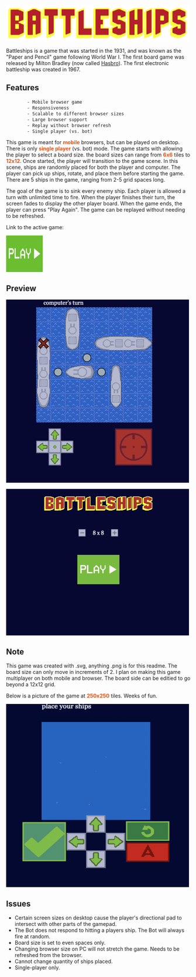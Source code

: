 <p>
  <img src="public/assets/title-battleships.svg" width="500" height=100">
</p> 

Battleships is a game that was started in the 1931, and was known as the "Paper and Pencil" game following World War I. The first board game was released by Milton Bradley (now called [Hasbro](https://corporate.hasbro.com/en-us)). The first electronic battleship was created in 1967.

## Features
			- Mobile browser game
			- Responsiveness
			- Scalable to different browser sizes
			- Large browser support
			- Replay without browser refresh
			- Single player (vs. bot)

<p>
	This game is meant for <strong style="color: #EC5113">mobile</strong> browsers, but can be played on desktop. There is only <strong style="color: #EC5113">single player</strong> (vs. bot) mode. The game starts with allowing the player to select a board size. the board sizes can range from <strong style="color: #EC5113">6x6</strong> tiles to <strong style="color: #EC5113">12x12</strong>. Once started, the player will transition to the game scene. In this scene, ships are randomly placed for both the player and computer. The player can pick up ships, rotate, and place them before starting the game. There are 5 ships in the game, ranging from 2-5 grid spaces long.
</p>

<p>
	The goal of the game is to sink every enemy ship. Each player is allowed a turn with unlimited time to fire. When the player finishes their turn, the screen fades to display the other player board. When the game ends, the player can press "Play Again". The game can be replayed without needing to be refreshed.
</p>

Link to the active game:
[<p><img src="public/assets/button-start-game.svg" ref="https://battleships-tpofahl.vercel.app/" width="100" height="100"></p>](https://battleships-tpofahl.vercel.app/)

## Preview

<p>
	<img src="public/assets/readPic.png" width="500" height="500">
</p>

<p>
	<img src="public/assets/readPic2.png" width="500" height="400">	
</p>

## Note

<p>
	This game was created with .svg, anything .png is for this readme. The board size can only move in increments of 2. I plan on making this game multiplayer on both mobile and browser. The board side can be editied to go beyond a 12x12 grid. 
</p>

<p>
	Below is a picture of the game at <strong style="color: #EC5113">250x250</strong> tiles. Weeks of fun.
</p>

<p>
	<img src="public/assets/readPic3.png" width="500" height="500">	
</p>



## Issues
* Certain screen sizes on desktop cause the player's directional pad to intersect with other parts of the gamepad.
* The Bot does not respond to hitting a players ship. The Bot will always fire at random.
* Board size is set to even spaces only.
* Changing browser size on PC will not stretch the game. Needs to be refreshed from the browser.
* Cannot change quantity of ships placed.
* Single-player only.
